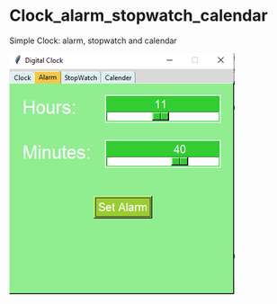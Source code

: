 # Clock_alarm_stopwatch_calendar
Simple Clock: alarm, stopwatch and calendar 

![alt text](./images/Alarm.png)
